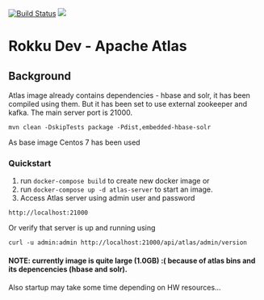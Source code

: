 [![Build Status](https://travis-ci.org/ing-bank/rokku-dev-apache-atlas.svg?branch=master)](https://travis-ci.org/ing-bank/rokku-dev-apache-atlas)
[![](https://images.microbadger.com/badges/image/wbaa/rokku-dev-apache-atlas:latest.svg)](https://microbadger.com/images/wbaa/rokku-dev-apache-atlas:latest)


# Rokku Dev - Apache Atlas

## Background

Atlas image already contains dependencies - hbase and solr, it has been compiled using them. 
But it has been set to use external zookeeper and kafka.
The main server port is 21000.

```
mvn clean -DskipTests package -Pdist,embedded-hbase-solr
```

As base image Centos 7 has been used

### Quickstart

1. run `docker-compose build` to create new docker image or
2. run `docker-compose up -d atlas-server` to start an image.
3. Access Atlas server using admin user and password
```
http://localhost:21000
```

Or verify that server is up and running using
```
curl -u admin:admin http://localhost:21000/api/atlas/admin/version
```

#### NOTE: currently image is quite large (1.0GB) :( because of atlas bins and its depencencies (hbase and solr).
Also startup may take some time depending on HW resources...
